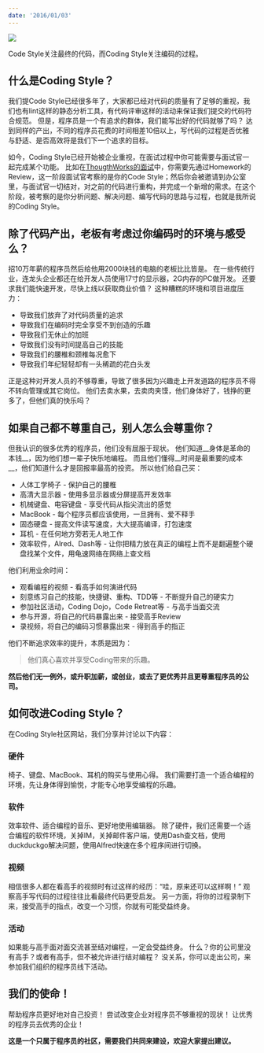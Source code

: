 ```yaml
---
date: '2016/01/03'
---
```


<img src='https://img0.baidu.com/it/u=2463238541,873841351&fm=253&fmt=auto&app=138&f=JPEG?w=667&h=500' />

Code Style关注最终的代码，而Coding Style关注编码的过程。

## 什么是Coding Style？
我们提Code Style已经很多年了，大家都已经对代码的质量有了足够的重视，我们也有lint这样的静态分析工具，有代码评审这样的活动来保证我们提交的代码符合规范。
但是，程序员是一个有追求的群体，我们能写出好的代码就够了吗？
达到同样的产出，不同的程序员花费的时间相差10倍以上，写代码的过程是否优雅与舒适、是否高效将是我们下一个追求的目标。

如今，Coding Style已经开始被企业重视，在面试过程中你可能需要与面试官一起完成某个功能。
比如在[ThougthWorks的面试](http://teahour.fm/2014/05/09/job-interview-at-thoughtworks.html)中，你需要先通过Homework的Review，这一阶段面试官考察的是你的Code Style；然后你会被邀请到办公室里，与面试官一切结对，对之前的代码进行重构，并完成一个新增的需求。在这个阶段，被考察的是你分析问题、解决问题、编写代码的思路与过程，也就是我所说的Coding Style。

## 除了代码产出，老板有考虑过你编码时的环境与感受么？
招10万年薪的程序员然后给他用2000块钱的电脑的老板比比皆是。
在一些传统行业，连龙头企业都还在给开发人员使用17寸的显示器，2G内存的PC做开发。
还要求我们能快速开发，尽快上线以获取商业价值？
这种糟糕的环境和项目进度压力：

* 导致我们放弃了对代码质量的追求
* 导致我们在编码时完全享受不到创造的乐趣
* 导致我们无休止的加班
* 导致我们没有时间提高自己的技能
* 导致我们的腰椎和颈椎每况愈下
* 导致我们年纪轻轻却有一头稀疏的花白头发

正是这种对开发人员的不够尊重，导致了很多因为兴趣走上开发道路的程序员不得不转向管理或其它岗位。
他们去卖水果，去卖肉夹馍，他们身体好了，钱挣的更多了，但他们真的快乐吗？

## 如果自己都不尊重自己，别人怎么会尊重你？
但我认识的很多优秀的程序员，他们没有屈服于现状。
他们知道__身体是革命的本钱__，因为他们想一辈子快乐地编程。
而且他们懂得__时间是最重要的成本__，他们知道什么才是回报率最高的投资。
所以他们给自己买：
* 人体工学椅子 - 保护自己的腰椎
* 高清大显示器 - 使用多显示器或分屏提高开发效率
* 机械键盘、电容键盘 - 享受代码从指尖流出的感觉
* MacBook - 每个程序员都应该使用，一旦拥有、爱不释手
* 固态硬盘 - 提高文件读写速度，大大提高编译，打包速度
* 耳机 - 在任何地方旁若无人地工作
* 效率软件，Alred、Dash等 - 让你把精力放在真正的编程上而不是翻遍整个硬盘找某个文件，用龟速网络在网络上查文档

他们利用业余时间：
* 观看编程的视频 - 看高手如何演进代码
* 刻意练习自己的技能，快捷键、重构、TDD等 - 不断提升自己的硬实力
* 参加社区活动，Coding Dojo，Code Retreat等 - 与高手当面交流
* 参与开源，将自己的代码暴露出来 - 接受高手Review
* 录视频，将自己的编码习惯暴露出来 - 得到高手的指正

他们不断追求效率的提升，本质是因为：
>他们真心喜欢并享受Coding带来的乐趣。

**然后他们无一例外，或升职加薪，或创业，或去了更优秀并且更尊重程序员的公司。**


## 如何改进Coding Style？
在Coding Style社区网站，我们分享并讨论以下内容：
### 硬件
椅子、键盘、MacBook、耳机的购买与使用心得。
我们需要打造一个适合编程的环境，先让身体得到愉悦，才能专心地享受编程的乐趣。

### 软件
效率软件、适合编程的音乐、更好地使用编辑器。
除了硬件，我们还需要一个适合编程的软件环境，关掉IM，关掉邮件客户端，使用Dash查文档，使用duckduckgo解决问题，使用Alfred快速在多个程序间进行切换。

### 视频
相信很多人都在看高手的视频时有过这样的经历：“哇，原来还可以这样啊！”
观察高手写代码的过程往往比看最终代码更受启发。
另一方面，将你的过程录制下来，接受高手的指点，改变一个习惯，你就有可能受益终身。

### 活动
如果能与高手面对面交流甚至结对编程，一定会受益终身。
什么？你的公司里没有高手？或者有高手，但不被允许进行结对编程？
没关系，你可以走出公司，来参加我们组织的程序员线下活动。


## 我们的使命！
帮助程序员更好地对自己投资！
尝试改变企业对程序员不够重视的现状！
让优秀的程序员去优秀的企业！

**这是一个只属于程序员的社区，需要我们共同来建设，欢迎大家提出建议。**

